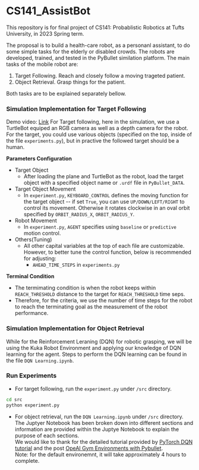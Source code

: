 # CS141_AssistBot
This repository is for final project of CS141: Probablistic Robotics at Tufts University, in 2023 Spring term.

The proposal is to build a health-care robot, as a personanl assistant, to do some simple tasks for the elderly or disabled crowds. The robots are developed, trained, and tested in the PyBullet similation platform. The main tasks of the mobile robot are:
1. Target Following. Reach and closely follow a moving trageted patient.
2. Object Retrieval. Grasp things for the patient.

Both tasks are to be explained separately bellow.

### Simulation Implementation for Target Following
Demo video: [Link](https://youtu.be/x0cPFFlWU-A)
For Target following, here in the simulation, we use a TurtleBot equiped an RGB camera as well as a depth camera for the robot. For the target, you could use various objects (specified on the top, inside of the file `experiments.py`), but in practive the followed target should be a human.

**Parameters Configuration**
- Target Object
  -  After loading the plane and TurtleBot as the robot, load the target object with a specified object name or `.urdf` file in `PyBullet_DATA`.
- Target Object Movement
  - In `experiment.py`, `KEYBOARD_CONTROL` defines the moving function for the target object -- if set `True`, you can use `UP/DOWN/LEFT/RIGHT` to control its movement. Otherwise it rotates clockwise in an oval orbit specified by `ORBIT_RADIUS_X`, `ORBIT_RADIUS_Y`.
- Robot Movement
  - In `experiment.py`, `AGENT` specifies using `baseline` or `predictive` motion control.
- Others(Tuning)
  - All other capital variables at the top of each file are customizable. However, to better tune the control function, below is recommended for adjusting:
    - `AHEAD_TIME_STEPS` in `experiments.py`

**Terminal Condition**
- The termimating condition is when the robot keeps within `REACH_THRESHOLD` distance to the target for `REACH_THRESHOLD` time seps.
- Therefore, for the criteria, we use the number of time steps for the robot to reach the terminating goal as the measurement of the robot performance.

### Simulation Implementation for Object Retrieval
While for the Reinforcement Leraning (DQN) for robotic grasping, we will be using the Kuka Robot Environment and applying our knowledge of DQN learning for the agent. Steps to perform the DQN learning can be found in the file `DQN Learning.ipynb`.

### Run Experiments
- For target following, run the `experiment.py` under `/src` directory.
```bash
cd src
python experiment.py
```
- For object retrieval, run the `DQN Learning.ipynb` under `/src` directory.  
The Juptyer Notebook has been broken down into different sections and information are provided within the Juptye Notebook to explain the purpose of each sections.  
We would like to thank for the detailed tutorial provided by [PyTorch DQN tutorial](https://pytorch.org/tutorials/intermediate/reinforcement_q_learning.html) and the post [OpeAI Gym Environments with Pybullet](https://www.etedal.net/2020/04/pybullet-panda_2.html).  
Note: for the default environemnt, it will take approximately 4 hours to complete. 
